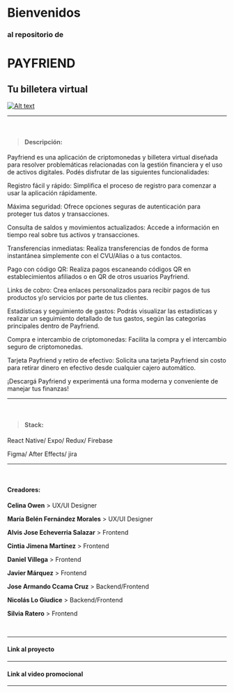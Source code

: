 # Bienvenidos 
### al repositorio de 
# PAYFRIEND 
## Tu billetera virtual

[![Alt text](https://img.youtube.com/vi/TR0aJcHSstg/0.jpg)](https://www.youtube.com/watch?v=TR0aJcHSstg)                    
               
-------------
<br>

>  #### Descripción:
Payfriend es una aplicación de criptomonedas y billetera virtual diseñada para resolver problemáticas relacionadas con la gestión financiera y el uso de activos digitales. Podés disfrutar de las siguientes funcionalidades:

Registro fácil y rápido: Simplifica el proceso de registro para comenzar a usar la aplicación rápidamente.

Máxima seguridad: Ofrece opciones seguras de autenticación para proteger tus datos y transacciones.

Consulta de saldos y movimientos actualizados: Accede a información en tiempo real sobre tus activos y transacciones.

Transferencias inmediatas: Realiza transferencias de fondos de forma instantánea simplemente con el CVU/Alias o a tus contactos.

Pago con código QR: Realiza pagos escaneando códigos QR en establecimientos afiliados o en QR de otros usuarios Payfriend.

Links de cobro: Crea enlaces personalizados para recibir pagos de tus productos y/o servicios por parte de tus clientes.

Estadísticas y seguimiento de gastos: Podrás visualizar las estadísticas y realizar un seguimiento detallado de tus gastos, según las categorías principales dentro de Payfriend. 

Compra e intercambio de criptomonedas: Facilita la compra y el intercambio seguro de criptomonedas.

Tarjeta Payfriend y retiro de efectivo: Solicita una tarjeta Payfriend sin costo para retirar dinero en efectivo desde cualquier cajero automático.

¡Descargá Payfriend y experimentá una forma moderna y conveniente de manejar tus finanzas!

-------------
<br>

>  #### Stack:
React Native/ Expo/ Redux/ Firebase

Figma/ After Effects/ jira


-------------

<br>

#### Creadores:
**Celina Owen** > UX/UI Designer

**María Belén Fernández Morales** > UX/UI Designer

**Alvis Jose Echeverria Salazar** > Frontend

**Cintia Jimena Martínez** > Frontend

**Daniel Villega** > Frontend

**Javier Márquez** > Frontend

**Jose Armando Ccama Cruz** > Backend/Frontend

**Nicolás Lo Giudice** > Backend/Frontend

**Silvia Ratero** > Frontend

<br>

-------------

#### Link al proyecto 


-------------

#### Link al video promocional 


-------------
